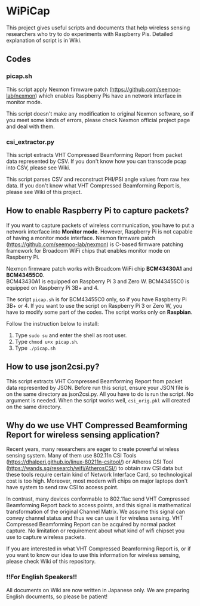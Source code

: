 # WiPiCap
This project gives useful scripts and documents that help wireless sensing researchers who try to do experiments with Raspberry Pis.
Detailed explanation of script is in Wiki.

## Codes
### picap.sh
This script apply Nexmon firmware patch (https://github.com/seemoo-lab/nexmon) which enables Raspberry Pis have an network interface in monitor mode.

This script doesn't make any modification to original Nexmon software, so if you meet some kinds of errors, please check Nexmon official project page and deal with them.

### csi_extractor.py
This script extracts VHT Compressed Beamforming Report from packet data represented by CSV.
If you don't know how you can transcode pcap into CSV, please see Wiki.

This script parses CSV and reconstruct PHI/PSI angle values from raw hex data.
If you don't know what VHT Compressed Beamforming Report is, please see Wiki of this project.

## How to enable Raspberry Pi to capture packets?
If you want to capture packets of wireless communication, you have to put a network interface into **Monitor mode**.  However, Raspberry Pi is not capable of having a monitor mode interface.  Nexmon firmware patch (https://github.com/seemoo-lab/nexmon) is C-based firmware patching framework for Broadcom WiFi chips that enables monitor mode on Raspberry Pi.

Nexmon firmware patch works with Broadcom WiFi chip **BCM43430A1** and **BCM43455C0**.  <br>BCM43430A1 is equipped on Raspberry Pi 3 and Zero W.  BCM43455C0 is equipped on Raspberry Pi 3B+ and 4.

The script `picap.sh` is for BCM43455C0 only, so if you have Raspberry Pi 3B+ or 4.  If you want to use the script on Raspberry Pi 3 or Zero W, you have to modify some part of the codes.  The script works only on **Raspbian**.

Follow the instruction below to install:

1. Type `sudo su` and enter the shell as root user.
2. Type `chmod u+x picap.sh`.
3. Type `./picap.sh`

## How to use json2csi.py?
This script extracts VHT Compressed Beamforming Report from packet data represented by JSON.  Before run this script, ensure your JSON file is on the same directory as json2csi.py.  All you have to do is run the script.  No argument is needed.  When the script works well, `csi_orig.pkl` will created on the same directory.

## Why do we use VHT Compressed Beamforming Report for wireless sensing application?
Recent years, many researchers are eager to create powerful wireless sensing system.  Many of them use 802.11n CSI Tools (https://dhalperi.github.io/linux-80211n-csitool/) or Atheros CSI Tool (https://wands.sg/research/wifi/AtherosCSI/) to obtain raw CSI data but these tools require certain kind of Network Interface Card, so technological cost is too high.  Moreover, most modern wifi chips on major laptops don't have system to send raw CSI to access point.

In contrast, many devices conformable to 802.11ac send VHT Compressed Beamforming Report back to access points, and this signal is mathematical transformation of the original Channel Matrix.  We assume this signal can convey channel status and thus we can use it for wireless sensing.  VHT Compressed Beamforming Report can be acquired by normal packet capture.  No limitation or requirement about what kind of wifi chipset you use to capture wireless packets.

If you are interested in what VHT Compressed Beamforming Report is, or if you want to know our idea to use this information for wireless sensing, please check Wiki of this repository.

### !!For English Speakers!!
All documents on Wiki are now written in Japanese only.  We are preparing English documents, so please be patient!
